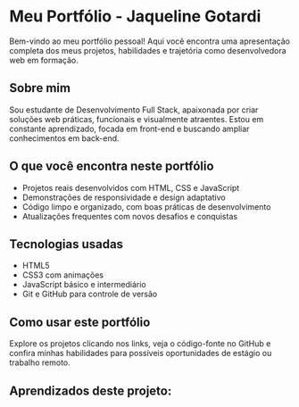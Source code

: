 # Meu Portfólio - Jaqueline Gotardi

Bem-vindo ao meu portfólio pessoal! Aqui você encontra uma apresentação completa dos meus projetos, habilidades e trajetória como desenvolvedora web em formação.

## Sobre mim

Sou estudante de Desenvolvimento Full Stack, apaixonada por criar soluções web práticas, funcionais e visualmente atraentes. Estou em constante aprendizado, focada em front-end e buscando ampliar conhecimentos em back-end.

## O que você encontra neste portfólio
- Projetos reais desenvolvidos com HTML, CSS e JavaScript  
- Demonstrações de responsividade e design adaptativo   
- Código limpo e organizado, com boas práticas de desenvolvimento 
- Atualizações frequentes com novos desafios e conquistas

## Tecnologias usadas
- HTML5  
- CSS3 com animações  
- JavaScript básico e intermediário  
- Git e GitHub para controle de versão 

## Como usar este portfólio
Explore os projetos clicando nos links, veja o código-fonte no GitHub e confira minhas habilidades para possíveis oportunidades de estágio ou trabalho remoto.

## Aprendizados deste projeto:

